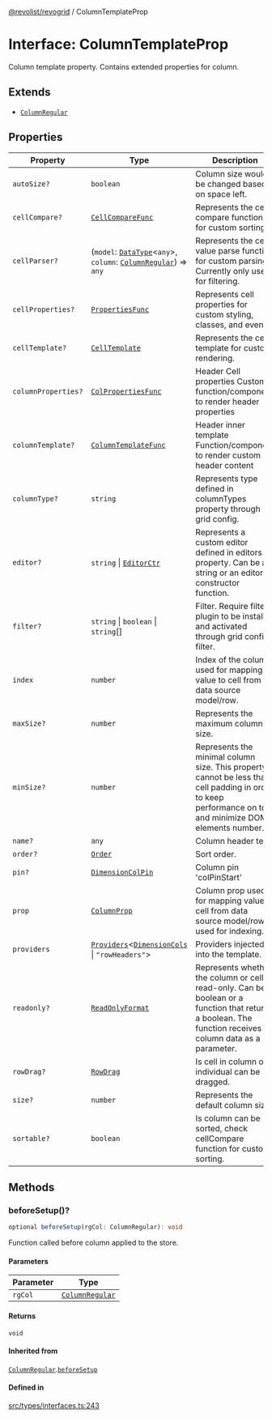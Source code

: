 [@revolist/revogrid](README.md) / ColumnTemplateProp

# Interface: ColumnTemplateProp

Column template property.
Contains extended properties for column.

## Extends

- [`ColumnRegular`](Interface.ColumnRegular.md)

## Properties

| Property | Type | Description | Inherited from | Defined in |
| ------ | ------ | ------ | ------ | ------ |
| `autoSize?` | `boolean` | Column size would be changed based on space left. | [`ColumnRegular`](Interface.ColumnRegular.md).`autoSize` | [src/types/interfaces.ts:219](https://github.com/revolist/revogrid/blob/7e29dfb64300e0258d5855b03e9cff9116f6c377/src/types/interfaces.ts#L219) |
| `cellCompare?` | [`CellCompareFunc`](TypeAlias.CellCompareFunc.md) | Represents the cell compare function for custom sorting. | [`ColumnRegular`](Interface.ColumnRegular.md).`cellCompare` | [src/types/interfaces.ts:185](https://github.com/revolist/revogrid/blob/7e29dfb64300e0258d5855b03e9cff9116f6c377/src/types/interfaces.ts#L185) |
| `cellParser?` | (`model`: [`DataType`](TypeAlias.DataType.md)\<`any`\>, `column`: [`ColumnRegular`](Interface.ColumnRegular.md)) => `any` | Represents the cell value parse function for custom parsing. Currently only used for filtering. | [`ColumnRegular`](Interface.ColumnRegular.md).`cellParser` | [src/types/interfaces.ts:191](https://github.com/revolist/revogrid/blob/7e29dfb64300e0258d5855b03e9cff9116f6c377/src/types/interfaces.ts#L191) |
| `cellProperties?` | [`PropertiesFunc`](TypeAlias.PropertiesFunc.md) | Represents cell properties for custom styling, classes, and events. | [`ColumnRegular`](Interface.ColumnRegular.md).`cellProperties` | [src/types/interfaces.ts:177](https://github.com/revolist/revogrid/blob/7e29dfb64300e0258d5855b03e9cff9116f6c377/src/types/interfaces.ts#L177) |
| `cellTemplate?` | [`CellTemplate`](Interface.CellTemplate.md) | Represents the cell template for custom rendering. | [`ColumnRegular`](Interface.ColumnRegular.md).`cellTemplate` | [src/types/interfaces.ts:181](https://github.com/revolist/revogrid/blob/7e29dfb64300e0258d5855b03e9cff9116f6c377/src/types/interfaces.ts#L181) |
| `columnProperties?` | [`ColPropertiesFunc`](TypeAlias.ColPropertiesFunc.md) | Header Cell properties Custom function/component to render header properties | [`ColumnRegular`](Interface.ColumnRegular.md).`columnProperties` | [src/types/interfaces.ts:120](https://github.com/revolist/revogrid/blob/7e29dfb64300e0258d5855b03e9cff9116f6c377/src/types/interfaces.ts#L120) |
| `columnTemplate?` | [`ColumnTemplateFunc`](TypeAlias.ColumnTemplateFunc.md) | Header inner template Function/component to render custom header content | [`ColumnRegular`](Interface.ColumnRegular.md).`columnTemplate` | [src/types/interfaces.ts:115](https://github.com/revolist/revogrid/blob/7e29dfb64300e0258d5855b03e9cff9116f6c377/src/types/interfaces.ts#L115) |
| `columnType?` | `string` | Represents type defined in columnTypes property through grid config. | [`ColumnRegular`](Interface.ColumnRegular.md).`columnType` | [src/types/interfaces.ts:239](https://github.com/revolist/revogrid/blob/7e29dfb64300e0258d5855b03e9cff9116f6c377/src/types/interfaces.ts#L239) |
| `editor?` | `string` \| [`EditorCtr`](TypeAlias.EditorCtr.md) | Represents a custom editor defined in editors property. Can be a string or an editor constructor function. | [`ColumnRegular`](Interface.ColumnRegular.md).`editor` | [src/types/interfaces.ts:173](https://github.com/revolist/revogrid/blob/7e29dfb64300e0258d5855b03e9cff9116f6c377/src/types/interfaces.ts#L173) |
| `filter?` | `string` \| `boolean` \| `string`[] | Filter. Require filter plugin to be installed and activated through grid config filter. | [`ColumnRegular`](Interface.ColumnRegular.md).`filter` | [src/types/interfaces.ts:223](https://github.com/revolist/revogrid/blob/7e29dfb64300e0258d5855b03e9cff9116f6c377/src/types/interfaces.ts#L223) |
| `index` | `number` | Index of the column, used for mapping value to cell from data source model/row. | - | [src/types/interfaces.ts:263](https://github.com/revolist/revogrid/blob/7e29dfb64300e0258d5855b03e9cff9116f6c377/src/types/interfaces.ts#L263) |
| `maxSize?` | `number` | Represents the maximum column size. | [`ColumnRegular`](Interface.ColumnRegular.md).`maxSize` | [src/types/interfaces.ts:168](https://github.com/revolist/revogrid/blob/7e29dfb64300e0258d5855b03e9cff9116f6c377/src/types/interfaces.ts#L168) |
| `minSize?` | `number` | Represents the minimal column size. This property cannot be less than cell padding in order to keep performance on top and minimize DOM elements number. | [`ColumnRegular`](Interface.ColumnRegular.md).`minSize` | [src/types/interfaces.ts:164](https://github.com/revolist/revogrid/blob/7e29dfb64300e0258d5855b03e9cff9116f6c377/src/types/interfaces.ts#L164) |
| `name?` | `any` | Column header text. | [`ColumnRegular`](Interface.ColumnRegular.md).`name` | [src/types/interfaces.ts:215](https://github.com/revolist/revogrid/blob/7e29dfb64300e0258d5855b03e9cff9116f6c377/src/types/interfaces.ts#L215) |
| `order?` | [`Order`](TypeAlias.Order.md) | Sort order. | [`ColumnRegular`](Interface.ColumnRegular.md).`order` | [src/types/interfaces.ts:231](https://github.com/revolist/revogrid/blob/7e29dfb64300e0258d5855b03e9cff9116f6c377/src/types/interfaces.ts#L231) |
| `pin?` | [`DimensionColPin`](TypeAlias.DimensionColPin.md) | Column pin 'colPinStart'|'colPinEnd'. | [`ColumnRegular`](Interface.ColumnRegular.md).`pin` | [src/types/interfaces.ts:211](https://github.com/revolist/revogrid/blob/7e29dfb64300e0258d5855b03e9cff9116f6c377/src/types/interfaces.ts#L211) |
| `prop` | [`ColumnProp`](TypeAlias.ColumnProp.md) | Column prop used for mapping value to cell from data source model/row, used for indexing. | [`ColumnRegular`](Interface.ColumnRegular.md).`prop` | [src/types/interfaces.ts:207](https://github.com/revolist/revogrid/blob/7e29dfb64300e0258d5855b03e9cff9116f6c377/src/types/interfaces.ts#L207) |
| `providers` | [`Providers`](TypeAlias.Providers.md)\<[`DimensionCols`](TypeAlias.DimensionCols.md) \| `"rowHeaders"`\> | Providers injected into the template. | - | [src/types/interfaces.ts:259](https://github.com/revolist/revogrid/blob/7e29dfb64300e0258d5855b03e9cff9116f6c377/src/types/interfaces.ts#L259) |
| `readonly?` | [`ReadOnlyFormat`](TypeAlias.ReadOnlyFormat.md) | Represents whether the column or cell is read-only. Can be a boolean or a function that returns a boolean. The function receives column data as a parameter. | [`ColumnRegular`](Interface.ColumnRegular.md).`readonly` | [src/types/interfaces.ts:154](https://github.com/revolist/revogrid/blob/7e29dfb64300e0258d5855b03e9cff9116f6c377/src/types/interfaces.ts#L154) |
| `rowDrag?` | [`RowDrag`](TypeAlias.RowDrag.md) | Is cell in column or individual can be dragged. | [`ColumnRegular`](Interface.ColumnRegular.md).`rowDrag` | [src/types/interfaces.ts:235](https://github.com/revolist/revogrid/blob/7e29dfb64300e0258d5855b03e9cff9116f6c377/src/types/interfaces.ts#L235) |
| `size?` | `number` | Represents the default column size. | [`ColumnRegular`](Interface.ColumnRegular.md).`size` | [src/types/interfaces.ts:158](https://github.com/revolist/revogrid/blob/7e29dfb64300e0258d5855b03e9cff9116f6c377/src/types/interfaces.ts#L158) |
| `sortable?` | `boolean` | Is column can be sorted, check cellCompare function for custom sorting. | [`ColumnRegular`](Interface.ColumnRegular.md).`sortable` | [src/types/interfaces.ts:227](https://github.com/revolist/revogrid/blob/7e29dfb64300e0258d5855b03e9cff9116f6c377/src/types/interfaces.ts#L227) |

## Methods

### beforeSetup()?

```ts
optional beforeSetup(rgCol: ColumnRegular): void
```

Function called before column applied to the store.

#### Parameters

| Parameter | Type |
| ------ | ------ |
| `rgCol` | [`ColumnRegular`](Interface.ColumnRegular.md) |

#### Returns

`void`

#### Inherited from

[`ColumnRegular`](Interface.ColumnRegular.md).[`beforeSetup`](Interface.ColumnRegular.md#beforesetup)

#### Defined in

[src/types/interfaces.ts:243](https://github.com/revolist/revogrid/blob/7e29dfb64300e0258d5855b03e9cff9116f6c377/src/types/interfaces.ts#L243)
